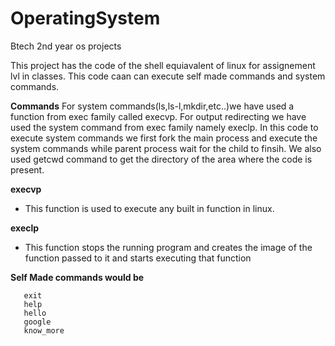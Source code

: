 # OperatingSystem
Btech 2nd year os projects

This project has the code of the shell equiavalent of linux for assignement lvl in classes.
This code caan can execute self made commands and system commands.

__Commands__
For system commands(ls,ls-l,mkdir,etc..)we have used a function from exec family called execvp.
For output redirecting we have used the system command from exec family namely execlp.
In this code to execute system commands we first fork the main process and execute the system commands while parent process wait for the child to finsih.
We also used getcwd command to get the directory of the area where the code is present.

__execvp__
-   This function is used to execute any built in function in linux. 

__execlp__
-   This function stops the running program and creates the image of the function passed to it and starts executing that function

__Self Made commands would be__
```
   exit
   help
   hello
   google
   know_more
```
